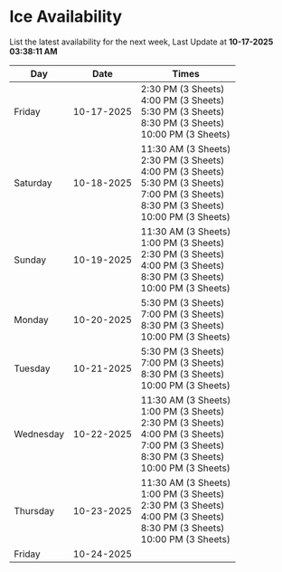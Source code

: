 # Ice Availability

List the latest availability for the next week, Last Update at **10-17-2025 03:38:11 AM**

| Day         | Date        | Times       |
| ----------- | ----------- | ----------- |
|Friday|10-17-2025|2:30 PM (3 Sheets)<br>4:00 PM (3 Sheets)<br>5:30 PM (3 Sheets)<br>8:30 PM (3 Sheets)<br>10:00 PM (3 Sheets)|
|Saturday|10-18-2025|11:30 AM (3 Sheets)<br>2:30 PM (3 Sheets)<br>4:00 PM (3 Sheets)<br>5:30 PM (3 Sheets)<br>7:00 PM (3 Sheets)<br>8:30 PM (3 Sheets)<br>10:00 PM (3 Sheets)|
|Sunday|10-19-2025|11:30 AM (3 Sheets)<br>1:00 PM (3 Sheets)<br>2:30 PM (3 Sheets)<br>4:00 PM (3 Sheets)<br>8:30 PM (3 Sheets)<br>10:00 PM (3 Sheets)|
|Monday|10-20-2025|5:30 PM (3 Sheets)<br>7:00 PM (3 Sheets)<br>8:30 PM (3 Sheets)<br>10:00 PM (3 Sheets)|
|Tuesday|10-21-2025|5:30 PM (3 Sheets)<br>7:00 PM (3 Sheets)<br>8:30 PM (3 Sheets)<br>10:00 PM (3 Sheets)|
|Wednesday|10-22-2025|11:30 AM (3 Sheets)<br>1:00 PM (3 Sheets)<br>2:30 PM (3 Sheets)<br>4:00 PM (3 Sheets)<br>7:00 PM (3 Sheets)<br>8:30 PM (3 Sheets)<br>10:00 PM (3 Sheets)|
|Thursday|10-23-2025|11:30 AM (3 Sheets)<br>1:00 PM (3 Sheets)<br>2:30 PM (3 Sheets)<br>4:00 PM (3 Sheets)<br>8:30 PM (3 Sheets)<br>10:00 PM (3 Sheets)|
|Friday|10-24-2025||
